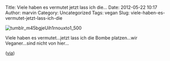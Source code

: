 Title: Viele haben es vermutet jetzt lass ich die...
Date: 2012-05-22 10:17
Author: marvin
Category: Uncategorized
Tags: vegan
Slug: viele-haben-es-vermutet-jetzt-lass-ich-die

![tumblr_m45bgjeUih1rnouxto1_500]({static}/images/tumblr_m45bgjeUih1rnouxto1_500.jpg)

Viele haben es vermutet...jetzt lass ich die Bombe platzen...wir
Veganer...sind nicht von hier...

([via](http://adultcrash.tumblr.com/post/23382194388/theyre-from-the-non-dairy-parts-of-the-milky-way))

